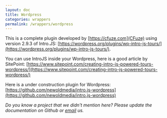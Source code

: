 ```yaml
---
layout: doc
title: Wordpress
categories: wrappers
permalink: /wrappers/wordpress
---
```


This is a complete plugin developed by [https://cfuze.com](CFuze) using version 2.9.3 of Intro.JS:  [https://wordpress.org/plugins/wp-intro-js-tours/](https://wordpress.org/plugins/wp-intro-js-tours/).

You can use IntroJS inside your Wordpress, here is a good article by SitePoint: [https://www.sitepoint.com/creating-intro-js-powered-tours-wordpress/](https://www.sitepoint.com/creating-intro-js-powered-tours-wordpress/)

Here is a under construction plugin for Wordpress: [https://github.com/newoldmedia/intro.js-wordpress](https://github.com/newoldmedia/intro.js-wordpress)

*Do you know a project that we didn't mention here? Please update the documentation on Github or [email](mailto:support@introjs.com) us.*
